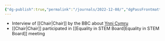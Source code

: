```yaml
---
{"dg-publish":true,"permalink":"/journals/2022-12-08/","dgPassFrontmatter":true}
---
```


- Interview of [[Chair\|Chair]] by the BBC about [Ynni Cymru](https://media.service.gov.wales/news/wales-announces-publicly-owned-renewable-energy-developer)
- [[Chair\|Chair]] participated in [[Equality in STEM Board\|Equality in STEM Board]] meeting